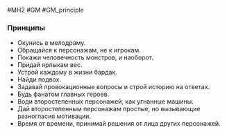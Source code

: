 #MH2 #GM #GM_principle 
### Принципы

- Окунись в мелодраму. 
- Обращайся к персонажам, не к игрокам. 
- Покажи человечность монстров, и наоборот. 
- Придай ярлыкам вес. 
- Устрой каждому в жизни бардак. 
- Найди подвох. 
- Задавай провокационные вопросы и строй историю на ответах. 
- Будь фанатом главных героев. 
- Води второстепенных персонажей, как угнанные машины. 
- Дай второстепенным персонажам простые, но вызывающие разногласия мотивации. 
- Время от времени, принимай решения от лица других персонажей.